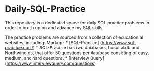 # Daily-SQL-Practice
This repository is a dedicated space for daily SQL practice problems in order to brush up on and advance my SQL skills. 

The practice problems are sourced from a collection of education al websites, including: 
 Markup : * [SQL-Practice] (https://www.sql-practice.com/)
              * SQL-Practice has two databases, hospital.db and Northwind.db, that offer 50 questions per database consisting of easy, medium, and hard questions. 
          * [Interview Query] (https://www.interviewquery.com/questions)

